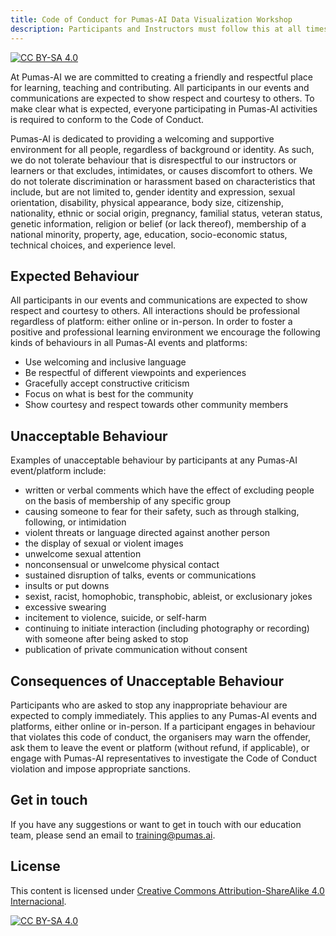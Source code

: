 ```yaml
---
title: Code of Conduct for Pumas-AI Data Visualization Workshop 
description: Participants and Instructors must follow this at all times.
---
```


[![CC BY-SA 4.0](https://img.shields.io/badge/License-CC%20BY--SA%204.0-lightgrey.svg)](http://creativecommons.org/licenses/by-sa/4.0/)

At Pumas-AI we are committed to creating a friendly and respectful place for learning,
teaching and contributing.
All participants in our events and communications are expected to show respect and courtesy to others.
To make clear what is expected,
everyone participating in Pumas-AI activities is required to conform to the Code of Conduct.

Pumas-AI is dedicated to providing a welcoming and supportive environment for all people,
regardless of background or identity.
As such, we do not tolerate behaviour that is disrespectful to our instructors or learners or that excludes,
intimidates, or causes discomfort to others.
We do not tolerate discrimination or harassment based on characteristics that include,
but are not limited to, gender identity and expression, sexual orientation, disability,
physical appearance, body size, citizenship, nationality, ethnic or social origin, pregnancy,
familial status, veteran status, genetic information, religion or belief (or lack thereof),
membership of a national minority, property, age, education, socio-economic status,
technical choices, and experience level.

## Expected Behaviour

All participants in our events and communications are expected to show respect and courtesy to others.
All interactions should be professional regardless of platform: either online or in-person.
In order to foster a positive and professional learning environment we encourage the following kinds of behaviours
in all Pumas-AI events and platforms:

- Use welcoming and inclusive language
- Be respectful of different viewpoints and experiences
- Gracefully accept constructive criticism
- Focus on what is best for the community
- Show courtesy and respect towards other community members

## Unacceptable Behaviour

Examples of unacceptable behaviour by participants at any Pumas-AI event/platform include:

- written or verbal comments which have the effect of excluding people on the basis of membership of any specific group
- causing someone to fear for their safety, such as through stalking, following, or intimidation
- violent threats or language directed against another person
- the display of sexual or violent images
- unwelcome sexual attention
- nonconsensual or unwelcome physical contact
- sustained disruption of talks, events or communications
- insults or put downs
- sexist, racist, homophobic, transphobic, ableist, or exclusionary jokes
- excessive swearing
- incitement to violence, suicide, or self-harm
- continuing to initiate interaction (including photography or recording) with someone after being asked to stop
- publication of private communication without consent

## Consequences of Unacceptable Behaviour

Participants who are asked to stop any inappropriate behaviour are expected to comply immediately.
This applies to any Pumas-AI events and platforms, either online or in-person.
If a participant engages in behaviour that violates this code of conduct,
the organisers may warn the offender, ask them to leave the event or platform (without refund, if applicable),
or engage with Pumas-AI representatives to investigate the Code of Conduct violation and impose appropriate sanctions.

## Get in touch

If you have any suggestions or want to get in touch with our education team,
please send an email to <training@pumas.ai>.

## License

This content is licensed under [Creative Commons Attribution-ShareAlike 4.0 Internacional](http://creativecommons.org/licenses/by-sa/4.0/).

[![CC BY-SA 4.0](https://licensebuttons.net/l/by-sa/4.0/88x31.png)](http://creativecommons.org/licenses/by-sa/4.0/)
